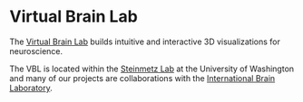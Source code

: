 # Virtual Brain Lab

The [Virtual Brain Lab](https://virtualbrainlab.org) builds intuitive and interactive 3D visualizations for neuroscience.

The VBL is located within the [Steinmetz Lab](http://www.steinmetzlab.net/) at the University of Washington and many of our projects are collaborations with the [International Brain Laboratory](https://www.internationalbrainlab.com/).
